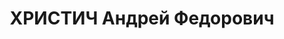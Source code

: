 ---
title: ХРИСТИЧ Андрей Федорович
description: "Род. в 1897, Донецкая обл., Макеевский р-н, с. Зуевка, Украина, украинец.\
  \ Род занятий: до ареста механик строительства новых шахт Ткибультреста. \n  Осужден\
  \ Тройкой при НКВД ГССР 09.11.1937. Мера наказания: расстрел с конфискацией личного\
  \ имущества. Дата расстрела: 17.12.1937"
---